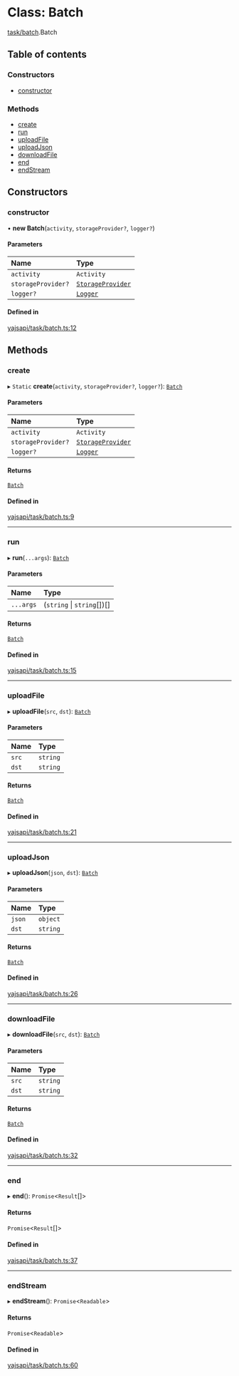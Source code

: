 # Class: Batch

[task/batch](../modules/task_batch.md).Batch

## Table of contents

### Constructors

- [constructor](task_batch.Batch.md#constructor)

### Methods

- [create](task_batch.Batch.md#create)
- [run](task_batch.Batch.md#run)
- [uploadFile](task_batch.Batch.md#uploadfile)
- [uploadJson](task_batch.Batch.md#uploadjson)
- [downloadFile](task_batch.Batch.md#downloadfile)
- [end](task_batch.Batch.md#end)
- [endStream](task_batch.Batch.md#endstream)

## Constructors

### constructor

• **new Batch**(`activity`, `storageProvider?`, `logger?`)

#### Parameters

| Name | Type |
| :------ | :------ |
| `activity` | `Activity` |
| `storageProvider?` | [`StorageProvider`](../interfaces/storage_provider.StorageProvider.md) |
| `logger?` | [`Logger`](../interfaces/utils_logger_logger.Logger.md) |

#### Defined in

[yajsapi/task/batch.ts:12](https://github.com/golemfactory/yajsapi/blob/d7422f1/yajsapi/task/batch.ts#L12)

## Methods

### create

▸ `Static` **create**(`activity`, `storageProvider?`, `logger?`): [`Batch`](task_batch.Batch.md)

#### Parameters

| Name | Type |
| :------ | :------ |
| `activity` | `Activity` |
| `storageProvider?` | [`StorageProvider`](../interfaces/storage_provider.StorageProvider.md) |
| `logger?` | [`Logger`](../interfaces/utils_logger_logger.Logger.md) |

#### Returns

[`Batch`](task_batch.Batch.md)

#### Defined in

[yajsapi/task/batch.ts:9](https://github.com/golemfactory/yajsapi/blob/d7422f1/yajsapi/task/batch.ts#L9)

___

### run

▸ **run**(`...args`): [`Batch`](task_batch.Batch.md)

#### Parameters

| Name | Type |
| :------ | :------ |
| `...args` | (`string` \| `string`[])[] |

#### Returns

[`Batch`](task_batch.Batch.md)

#### Defined in

[yajsapi/task/batch.ts:15](https://github.com/golemfactory/yajsapi/blob/d7422f1/yajsapi/task/batch.ts#L15)

___

### uploadFile

▸ **uploadFile**(`src`, `dst`): [`Batch`](task_batch.Batch.md)

#### Parameters

| Name | Type |
| :------ | :------ |
| `src` | `string` |
| `dst` | `string` |

#### Returns

[`Batch`](task_batch.Batch.md)

#### Defined in

[yajsapi/task/batch.ts:21](https://github.com/golemfactory/yajsapi/blob/d7422f1/yajsapi/task/batch.ts#L21)

___

### uploadJson

▸ **uploadJson**(`json`, `dst`): [`Batch`](task_batch.Batch.md)

#### Parameters

| Name | Type |
| :------ | :------ |
| `json` | `object` |
| `dst` | `string` |

#### Returns

[`Batch`](task_batch.Batch.md)

#### Defined in

[yajsapi/task/batch.ts:26](https://github.com/golemfactory/yajsapi/blob/d7422f1/yajsapi/task/batch.ts#L26)

___

### downloadFile

▸ **downloadFile**(`src`, `dst`): [`Batch`](task_batch.Batch.md)

#### Parameters

| Name | Type |
| :------ | :------ |
| `src` | `string` |
| `dst` | `string` |

#### Returns

[`Batch`](task_batch.Batch.md)

#### Defined in

[yajsapi/task/batch.ts:32](https://github.com/golemfactory/yajsapi/blob/d7422f1/yajsapi/task/batch.ts#L32)

___

### end

▸ **end**(): `Promise`<`Result`[]\>

#### Returns

`Promise`<`Result`[]\>

#### Defined in

[yajsapi/task/batch.ts:37](https://github.com/golemfactory/yajsapi/blob/d7422f1/yajsapi/task/batch.ts#L37)

___

### endStream

▸ **endStream**(): `Promise`<`Readable`\>

#### Returns

`Promise`<`Readable`\>

#### Defined in

[yajsapi/task/batch.ts:60](https://github.com/golemfactory/yajsapi/blob/d7422f1/yajsapi/task/batch.ts#L60)
